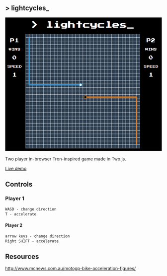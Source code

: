 ## > lightcycles\_

![lightcycles](https://raw.githubusercontent.com/beatobongco/lightcycles/master/og.png)

Two player in-browser Tron-inspired game made in Two.js.

[Live demo](https://beatobongco.com/lightcycles/)

## Controls

### Player 1

```
WASD - change direction
T - accelerate
```

#### Player 2

```
arrow keys - change direction
Right SHIFT - accelerate
```

## Resources

http://www.mcnews.com.au/motogp-bike-acceleration-figures/

